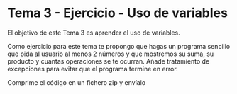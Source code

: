 # Tema 3 - Ejercicio - Uso de variables

El objetivo de este Tema 3 es aprender el uso de variables.

Como ejercicio para este tema te propongo que hagas un programa sencillo que pida al usuario al menos 2 números y que mostremos su suma, su producto y cuantas operaciones se te ocurran. Añade tratamiento de excepciones para evitar que el programa termine en error.

Comprime el código en un fichero zip y envíalo
